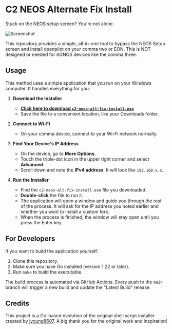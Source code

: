 # C2 NEOS Alternate Fix Install

Stuck on the NEOS setup screen? You're not alone.

![Screenshot](neos-installer-stuck.jpg)

This repository provides a simple, all-in-one tool to bypass the NEOS Setup screen and install openpilot on your comma two or EON. This is NOT designed or needed for AGNOS devices like the comma three.

## Usage

This method uses a simple application that you run on your Windows computer. It handles everything for you.

1.  **Download the Installer**
    *   [**Click here to download `c2-neos-alt-fix-install.exe`**](https://github.com/ophwug/c2-neos-alt-fix-install/releases/latest/download/c2-neos-alt-fix-install.exe)
    *   Save the file to a convenient location, like your Downloads folder.

2.  **Connect to Wi-Fi**
    *   On your comma device, connect to your Wi-Fi network normally.

3.  **Find Your Device's IP Address**
    *   On the device, go to **More Options**.
    *   Touch the triple-dot icon in the upper right corner and select **Advanced**.
    *   Scroll down and note the **IPv4 address**. It will look like `192.168.x.x`.

4.  **Run the Installer**
    *   Find the `c2-neos-alt-fix-install.exe` file you downloaded.
    *   **Double-click** the file to run it.
    *   The application will open a window and guide you through the rest of the process. It will ask for the IP address you noted earlier and whether you want to install a custom fork.
    *   When the process is finished, the window will stay open until you press the Enter key.

## For Developers

If you want to build the application yourself:

1.  Clone this repository.
2.  Make sure you have Go installed (version 1.22 or later).
3.  Run `make` to build the executable.

The build process is automated via GitHub Actions. Every push to the `main` branch will trigger a new build and update the "Latest Build" release.


## Credits

This project is a Go-based evolution of the original shell script installer created by [jyoung8607](https://github.com/jyoung8607). A big thank you for the original work and inspiration!
